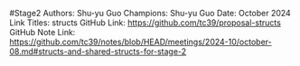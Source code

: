 #Stage2
Authors: Shu-yu Guo
Champions: Shu-yu Guo
Date: October 2024
Link Titles: structs
GitHub Link: https://github.com/tc39/proposal-structs
GitHub Note Link: https://github.com/tc39/notes/blob/HEAD/meetings/2024-10/october-08.md#structs-and-shared-structs-for-stage-2
